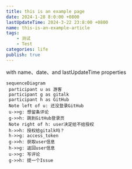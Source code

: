 ```yaml
---
title: this is an example page
date: 2024-1-28 8:0:00 +0800
lastUpdateTime: 2024-3-22 23:8:00 +0800
name: this-is-an-example-article
tags: 
    - 测试
    - Test
categories: life
publish: true
---
```

    
with name、date、and lastUpdateTime properties







```mermaid
sequenceDiagram
 participant u as 游客
 participant g as gitalk
 participant h as GitHub
 Note left of u: 还没登录GitHub
 u->>g: 想留条评论
 g->>h: 跳到GitHub登录页
 Note right of h: user决定给不给授权
 h->>h: 授权给gitalk吗？
 h->>g: access_token
 g->>h: 获取user信息
 h->>g: 返回user信息
 u->>g: 写评论
 g->>h: 提一个Issue
```
